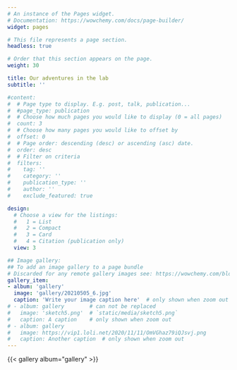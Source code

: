 ```yaml
---
# An instance of the Pages widget.
# Documentation: https://wowchemy.com/docs/page-builder/
widget: pages

# This file represents a page section.
headless: true

# Order that this section appears on the page.
weight: 30

title: Our adventures in the lab
subtitle: ''

#content:
#  # Page type to display. E.g. post, talk, publication...
#  #page_type: publication
#  # Choose how much pages you would like to display (0 = all pages)
#  count: 3
#  # Choose how many pages you would like to offset by
#  offset: 0
#  # Page order: descending (desc) or ascending (asc) date.
#  order: desc
#  # Filter on criteria
#  filters:
#    tag: ''
#    category: ''
#    publication_type: ''
#    author: ''
#    exclude_featured: true

design:
  # Choose a view for the listings:
  #   1 = List
  #   2 = Compact
  #   3 = Card
  #   4 = Citation (publication only)
  view: 3

## Image gallery:
## To add an image gallery to a page bundle
# Discarded for any remote gallery images see: https://wowchemy.com/blog/v5.1.0/#apply-breaking-changes
gallery_item:  
- album: 'gallery'
  image: 'gallery/20210505_6.jpg'
  caption: 'Write your image caption here'  # only shown when zoom out
# - album: gallery        # can not be replaced
#   image: 'sketch5.png'  # `static/media/sketch5.png`
#   caption: A caption    # only shown when zoom out
# - album: gallery
#   image: https://vip1.loli.net/2020/11/11/OmVGhaz79iQJsvj.png
#   caption: Another caption  # only shown when zoom out
---
```


{{< gallery album="gallery" >}}

